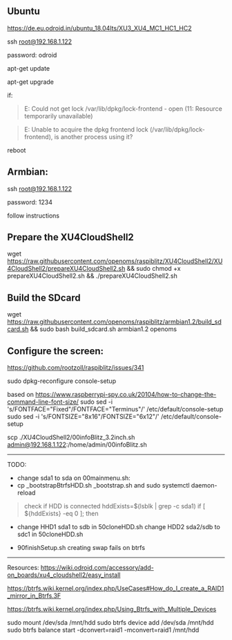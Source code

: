 ## Ubuntu

https://de.eu.odroid.in/ubuntu_18.04lts/XU3_XU4_MC1_HC1_HC2

ssh root@192.168.1.122

password: odroid

apt-get update

apt-get upgrade

if:
>E: Could not get lock /var/lib/dpkg/lock-frontend - open (11: Resource temporarily unavailable)

>E: Unable to acquire the dpkg frontend lock (/var/lib/dpkg/lock-frontend), is another process using it?

reboot

## Armbian:

ssh root@192.168.1.122

password: 1234

follow instructions

## Prepare the XU4CloudShell2

wget https://raw.githubusercontent.com/openoms/raspiblitz/XU4CloudShell2/XU4CloudShell2/prepareXU4CloudShell2.sh && sudo chmod +x prepareXU4CloudShell2.sh && ./prepareXU4CloudShell2.sh

## Build the SDcard

wget https://raw.githubusercontent.com/openoms/raspiblitz/armbian1.2/build_sdcard.sh  && sudo bash build_sdcard.sh armbian1.2 openoms

## Configure the screen: 
https://github.com/rootzoll/raspiblitz/issues/341

sudo dpkg-reconfigure console-setup

based on https://www.raspberrypi-spy.co.uk/20104/how-to-change-the-command-line-font-size/
sudo sed -i 's/FONTFACE="Fixed"/FONTFACE="Terminus"/' /etc/default/console-setup
sudo sed -i 's/FONTSIZE="8x16"/FONTSIZE="6x12"/' /etc/default/console-setup 

scp ./XU4CloudShell2/00infoBlitz_3.2inch.sh admin@192.168.1.122:/home/admin/00infoBlitz.sh

---

TODO:


* change sda1 to sda on 00mainmenu.sh:
* cp _bootstrapBtrfsHDD.sh _bootstrap.sh and sudo systemctl daemon-reload

>check if HDD is connected
hddExists=$(lsblk | grep -c sda1)
if [ ${hddExists} -eq 0 ]; then

* change HHD1 sda1 to sdb in 50cloneHDD.sh
change HDD2 sda2/sdb to sdc1 in 50cloneHDD.sh

* 90finishSetup.sh creating swap fails on btrfs

---

Resources: 
https://wiki.odroid.com/accessory/add-on_boards/xu4_cloudshell2/easy_install

https://btrfs.wiki.kernel.org/index.php/UseCases#How_do_I_create_a_RAID1_mirror_in_Btrfs.3F

https://btrfs.wiki.kernel.org/index.php/Using_Btrfs_with_Multiple_Devices

sudo mount /dev/sda /mnt/hdd
sudo btrfs device add /dev/sda /mnt/hdd
sudo btrfs balance start -dconvert=raid1 -mconvert=raid1 /mnt/hdd